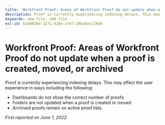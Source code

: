 ```yaml
---
title: 'Workfront Proof: Areas of Workfront Proof do not update when a proof is created, moved, or archived'
description: Proof is currently experiencing indexing delays. This may affect the user experience in various ways.
keywords: new file, add file
exl-id: b2d0036d-3271-426e-a7e7-29ba5ec118d6
---
```

# Workfront Proof: Areas of Workfront Proof do not update when a proof is created, moved, or archived

Proof is currently experiencing indexing delays. This may affect the user experience in ways including the following:

* Dashboards do not show the correct number of proofs
* Folders are not updated when a proof is created or moved
* Archived proofs remain on active proof lists.

_First reported on June 1, 2022._
